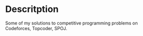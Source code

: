 Descritption
====

Some of my solutions to competitive programming problems on Codeforces, Topcoder, SPOJ.
